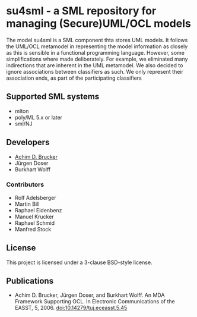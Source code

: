# su4sml - a SML repository for managing (Secure)UML/OCL models

The model su4sml is a SML component thta stores UML models.  It follows the
UML/OCL metamodel in representing the model information as closely as this 
is sensible in a functional programming language. However, some 
simplifications where made deliberately. For example, we eliminated many 
indirections that are inherent in the UML metamodel. We also decided to 
ignore associations between classifiers as such. We only represent their 
association ends, as part of the participating classifiers

## Supported SML systems
* mlton 
* poly/ML 5.x or later
* sml/NJ

## Developers 
* [Achim D. Brucker](http://www.brucker.ch/)
* Jürgen Doser
* Burkhart Wolff

### Contributors
* Rolf Adelsberger
* Martin Bill
* Raphael Eidenbenz
* Manuel Krucker
* Raphael Schmid
* Manfred Stock

## License
This project is licensed under a 3-clause BSD-style license.

## Publications
* Achim D. Brucker, Jürgen Doser, and Burkhart Wolff. An MDA Framework Supporting 
  OCL. In Electronic Communications of the EASST, 5, 2006.
  [doi:10.14279/tuj.eceasst.5.45](http://dx.doi.org/10.14279/tuj.eceasst.5.45)
